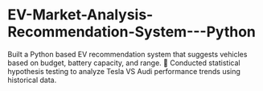 # EV-Market-Analysis-Recommendation-System---Python
 Built a Python based EV recommendation system that suggests vehicles based on budget, battery capacity, and range.  Conducted statistical hypothesis testing to analyze Tesla VS Audi performance trends using historical data. 
